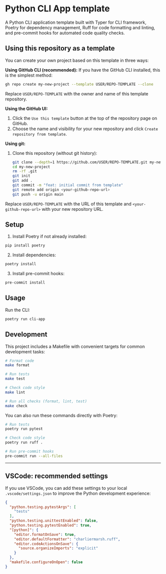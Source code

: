 # Python CLI App template

A Python CLI application template built with Typer for CLI framework, Poetry for dependency management, Ruff for code formatting and linting, and pre-commit hooks for automated code quality checks.

## Using this repository as a template

You can create your own project based on this template in three ways:

**Using GitHub CLI (recommended):**
If you have the GitHub CLI installed, this is the simplest method:
```bash
gh repo create my-new-project --template USER/REPO-TEMPLATE --clone
```

Replace `USER/REPO-TEMPLATE` with the owner and name of this template repository.

**Using the GitHub UI:**
1. Click the `Use this template` button at the top of the repository page on GitHub.
2. Choose the name and visibility for your new repository and click `Create repository from template`.

**Using git:**
1. Clone this repository (without git history):
   ```bash
   git clone --depth=1 https://github.com/USER/REPO-TEMPLATE.git my-new-project
   cd my-new-project
   rm -rf .git
   git init
   git add .
   git commit -m "feat: initial commit from template"
   git remote add origin <your-github-repo-url>
   git push -u origin main
   ```

Replace `USER/REPO-TEMPLATE` with the URL of this template and `<your-github-repo-url>` with your new repository URL.

## Setup

1. Install Poetry if not already installed:
```bash
pip install poetry
```

2. Install dependencies:
```bash
poetry install
```

3. Install pre-commit hooks:
```bash
pre-commit install
```

## Usage

Run the CLI:
```bash
poetry run cli-app
```

## Development

This project includes a Makefile with convenient targets for common development tasks:

```bash
# Format code
make format

# Run tests
make test

# Check code style
make lint

# Run all checks (format, lint, test)
make check
```

You can also run these commands directly with Poetry:

```bash
# Run tests
poetry run pytest

# Check code style
poetry run ruff .

# Run pre-commit hooks
pre-commit run --all-files
```

---

## VSCode: recommended settings

If you use VSCode, you can add these settings to your local `.vscode/settings.json` to improve the Python development experience:

```json
{
  "python.testing.pytestArgs": [
    "tests"
  ],
  "python.testing.unittestEnabled": false,
  "python.testing.pytestEnabled": true,
  "[python]": {
    "editor.formatOnSave": true,
    "editor.defaultFormatter": "charliermarsh.ruff",
    "editor.codeActionsOnSave": {
      "source.organizeImports": "explicit"
    }
  },
  "makefile.configureOnOpen": false
}
```

